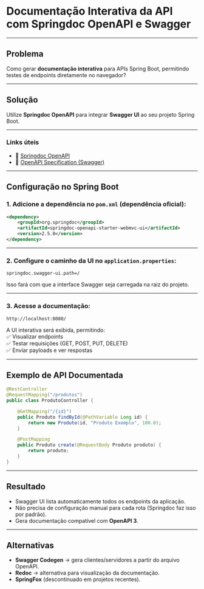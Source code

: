 # Documentação Interativa da API com Springdoc OpenAPI e Swagger

---

## Problema
Como gerar **documentação interativa** para APIs Spring Boot, permitindo testes de endpoints diretamente no navegador?

---

## Solução
Utilize **Springdoc OpenAPI** para integrar **Swagger UI** ao seu projeto Spring Boot.

---

### Links úteis
- 📘 [Springdoc OpenAPI](https://springdoc.org/)  
- 📘 [OpenAPI Specification (Swagger)](https://swagger.io/specification/)  

---

## Configuração no Spring Boot

### 1. Adicione a dependência no `pom.xml` (dependência oficial):
```xml
<dependency>
    <groupId>org.springdoc</groupId>
    <artifactId>springdoc-openapi-starter-webmvc-ui</artifactId>
    <version>2.5.0</version>
</dependency>
```

---

### 2. Configure o caminho da UI no `application.properties`:
```properties
springdoc.swagger-ui.path=/
```

Isso fará com que a interface Swagger seja carregada na raiz do projeto.

---

### 3. Acesse a documentação:
```
http://localhost:8080/
```

A UI interativa será exibida, permitindo:  
✅ Visualizar endpoints  
✅ Testar requisições (GET, POST, PUT, DELETE)  
✅ Enviar payloads e ver respostas  

---

## Exemplo de API Documentada
```java
@RestController
@RequestMapping("/produtos")
public class ProdutoController {

    @GetMapping("/{id}")
    public Produto findById(@PathVariable Long id) {
        return new Produto(id, "Produto Exemplo", 100.0);
    }

    @PostMapping
    public Produto create(@RequestBody Produto produto) {
        return produto;
    }
}
```

---

## Resultado
- Swagger UI lista automaticamente todos os endpoints da aplicação.
- Não precisa de configuração manual para cada rota (Springdoc faz isso por padrão).
- Gera documentação compatível com **OpenAPI 3**.

---

## Alternativas
- **Swagger Codegen** → gera clientes/servidores a partir do arquivo OpenAPI.
- **Redoc** → alternativa para visualização da documentação.
- **SpringFox** (descontinuado em projetos recentes).